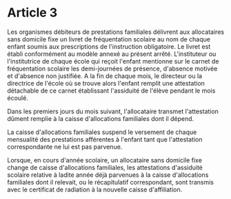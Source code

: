 # Article 3

Les organismes débiteurs de prestations familiales délivrent aux allocataires sans domicile fixe un livret de fréquentation scolaire au nom de chaque enfant soumis aux prescriptions de l'instruction obligatoire. Le livret est établi conformément au modèle annexé au présent arrêté. L'instituteur ou l'institutrice de chaque école qui reçoit l'enfant mentionne sur le carnet de fréquentation scolaire les demi-journées de présence, d'absence motivée et d'absence non justifiée. A la fin de chaque mois, le directeur ou la directrice de l'école où se trouve alors l'enfant remplit une attestation détachable de ce carnet établissant l'assiduité de l'élève pendant le mois écoulé.

Dans les premiers jours du mois suivant, l'allocataire transmet l'attestation dûment remplie à la caisse d'allocations familiales dont il dépend.

La caisse d'allocations familiales suspend le versement de chaque mensualité des prestations afférentes à l'enfant tant que l'attestation correspondante ne lui est pas parvenue.

Lorsque, en cours d'année scolaire, un allocataire sans domicile fixe change de caisse d'allocations familiales, les attestations d'assiduité scolaire relative à ladite année déjà parvenues à la caisse d'allocations familiales dont il relevait, ou le récapitulatif correspondant, sont transmis avec le certificat de radiation à la nouvelle caisse d'affiliation.
